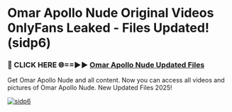 # Omar Apollo Nude Original Videos 0nlyFans Leaked - Files Updated! (sidp6)

<h3>🔴 CLICK HERE 🌐==►► <a href="https://tinyurl.com/yrmya6cz" rel="nofollow">Omar Apollo Nude Updated Files</a></h3>

Get Omar Apollo Nude and all content. Now you can access all videos and pictures of Omar Apollo Nude. New Updated Files 2025!

[![sidp6](https://i.imgur.com/FMdXYCs.gif)](https://tinyurl.com/yrmya6cz)
